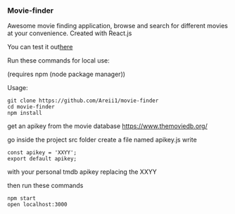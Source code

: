 ### Movie-finder

Awesome movie finding application, browse and search for different movies at your convenience. Created with React.js

You can test it out[here](https://areii1.github.io/movie-finder) 

Run these commands for local use:

(requires npm (node package manager))

Usage:

```
git clone https://github.com/Areii1/movie-finder
cd movie-finder
npm install
```

get an apikey from the movie database
https://www.themoviedb.org/

go inside the project src folder
create a file named apikey.js
write 

```
const apikey = 'XXYY';
export default apikey;

```
with your personal tmdb apikey replacing the XXYY

then run these commands

```
npm start
open localhost:3000
```
